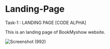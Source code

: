 # Landing-Page
Task-1 : LANDING PAGE [CODE ALPHA]

This is an landing page of BookMyshow website.

![Screenshot (992)](https://github.com/princi2002/Landing-Page/assets/87926701/09ee2c56-9b3a-4e56-bb5a-44dbc0b38e86)
